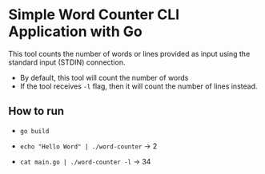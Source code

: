 # Simple Word Counter CLI Application with Go

This tool counts the number of words or lines provided as input using the standard input (STDIN) connection.

- By default, this tool will count the number of words
- If the tool receives `-l` flag, then it will count the number of lines instead.

## How to run

- `go build`

- `​​echo​​ ​​"Hello Word"​​ ​​|​​ ​​./word-counter` -> 2

- `cat main.go | ​​./word-counter -l` -> 34
